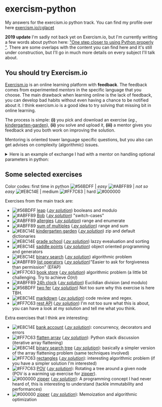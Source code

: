 # exercism-python
My answers for the exercism.io python track. You can find my profile over here [exercism.io/cglacet](https://exercism.io/profiles/cglacet)

**2019 update** I'm sadly not back yet on Exercism.io, but I'm currently writting a few words about python here: ["One step closer to using Python properly
"](https://github.com/cglacet/Blog/tree/master/python#are-we-doing-it-wrong). There are some overlaps with the content you can find here and it's still under construction, but I'll go in much more details on every subject I'll talk about.

## You should try Exercism.io
[Exercism.io](https://exercism.io) is an online learning platform with __feedback__. The feedback comes from experimented _mentors_ in the specific language that you choose. The main drawback when learning online is the lack of feedback, you can develop bad habits without even having a chance to be notified about it. I think exercism.io is a good idea to try solving that missing bit in online learning.

The process is simple:
__(i)__ you pick and download an exercise (_eg._, [kindergarten-garden](kindergarten-garden)),
__(ii)__ you solve and upload it,
__(iii)__ a mentor gives you feedback and you both work on improving the solution.

Mentoring is oriented tower language specific questions, but you also can get advises on complexity (algorithmic) issues.
<details>
<summary>
Here is an example of exchange I had with a mentor on handling optional parameters in python:
</summary>


> __Mentor__
>
>  Lines 12-14 could as easily be self.students = sorted(students or Garden.DEFAULT_CHILDREN_NAMES)
>
In my first iteration, [Lines 10-14](https://github.com/cglacet/exercism-python/blob/master/kindergarten-garden/kindergarten_garden_origin.py#L10-L14) looked like:

```python
def __init__(self, diagram, students=None):
    if students is not None:
        self.students = sorted(students)
    else:
        self.students = Garden.DEFAULT_CHILDREN_NAMES
```
>
> __Me__
>
> Isn't that considered a hack, is there a link to the specification of what this code does? I may be a bit old school but in my head, by default I'll always assume OR operator returns a boolean. I looked for it and [I'm not the only one being confused](https://stackoverflow.com/questions/4477850/python-and-or-operators-return-value). On the other hand I kind of like having that done in a single line (as this is an operation that is used a lot).
>
> I searched for a cleaner (to my non-python expert eyes), what do you feel about this:
>
>```python
>sorted(students if students is not None else Garden.DEFAULT_CHILDREN_NAMES)
>```
>
>Or even a bit more hacky version (I don't like too much relying on the fact that `None == False` either):
>```python
>sorted(students if students else Garden.DEFAULT_CHILDREN_NAMES)
>```
>I have to admit that I could use this solution and get over it, just because I would be lazzy to type `is not None` over and over.
>
> __Mentor__
>
> There's no hack, Python's and has always returned either the first operand that is False or the last operand that is True, and Python's `or` has always returned either the first operand that is True or the last operand that is False. The only "problem" here is that should someone explictly pass in an argument for students that is False equivalent (empty string, empty list, 0, empty dict, False, etc), you'll still get the fallback operation instead of either no result without error (empty string, empty list, empty dict) or an obscure error further down your code (0, 0.0, False). In Python None is considered False ... so are a lot of things, use it to your advantage, it's not a design flaw. If you really want to be pedantic, then use the ternary syntax, but be nicer to yourself and do Garden.DEFAULT_CHILREN_NAMES if students is None else students ... not None can hurt people.
>
> __Me__
>
> Ok. This problem you are talking about seems like a very big one to me. If you are used to test for `None` using shortcuts like this you have a pretty big risk of using it on a boolean variable at some point. I really feel like this is something that we should never do just because it can become an automatism. But maybe the bad habit is just to have some "boolean variable" set to None in the first place?
>
> __Mentor__
>
>  I think you're overestimating the problem of a default of `None` and a truth test. First because it's very -- even exceedlingy -- rare that you'll have a well-reasoned bit of code that has a parameter that logically should accept any potential false-y but not None argument passed in and treat it substantially differently than None, and second because in professional practice over millions of lines of code I've seen it bite somebody exactly once. And I couldn't and wouldn't describe what broke as well-reasoned.
>
> __Me__
>
> I'll try to trust you on this one, but I can't promise my paranoia won't catch up ...

This mentor was really thorough and we talk about 3-4 things in such details. To be honest not all mentors will take that much time for you, but a typical exchange will probably teach you at least one thing about the langage.

</details>

## Some selected exercises
Color codes:
 first time in python ![#56BDFF](https://placehold.it/10/56BDFF/000000?text=+) | _easy_ ![#ABFF89](https://placehold.it/10/ABFF89/000000?text=+) | _not so easy_ ![#E8C14E](https://placehold.it/10/E8C14E/000000?text=+) | medium ![#FF7C63](https://placehold.it/10/FF7C63/000000?text=+) | hard ![#000000](https://placehold.it/10/000000/000000?text=+)

Exercises from the main track are:
 - ![#56BDFF](https://placehold.it/10/56BDFF/000000?text=+) [leap](leap) ([_.py solution_](leap/leap.py)) booleans and modulo
 - ![#ABFF89](https://placehold.it/10/ABFF89/000000?text=+) [Bob](bob) ([_.py solution_](bob/bob.py)) "switch-cases"
 - ![#ABFF89](https://placehold.it/10/ABFF89/000000?text=+) [allergies](allergies) ([_.py solution_](allergies/allergies.py)) range and enumerate
 - ![#ABFF89](https://placehold.it/10/ABFF89/000000?text=+) [sum of multiples](sum-of-multiples) ([_.py solution_](sum-of-multiples/sum_of_multiples.py)) range and sum
 - ![#E8C14E](https://placehold.it/10/E8C14E/000000?text=+) [kindergarten garden](kindergarten-garden) ([_.py solution_](kindergarten-garden/kindergarten_garden.py)) zip and default dictionaries
 - ![#E8C14E](https://placehold.it/10/E8C14E/000000?text=+) [grade school](grade-school) ([_.py solution_](grade-school/grade_school.py)) lazzy evealuation and sorting
 - ![#E8C14E](https://placehold.it/10/E8C14E/000000?text=+) [saddle points](saddle-points) ([_.py solution_](saddle-points/saddle_points.py)) object oriented programming and generators
 - ![#E8C14E](https://placehold.it/10/E8C14E/000000?text=+) [binary search](binary-search) ([_.py solution_](binary-search/binary_search.py)) algorithmic problem
 - ![#ABFF89](https://placehold.it/10/ABFF89/000000?text=+) [list operators](list-ops) ([_.py solution_](list-ops/list_ops.py))"Easier to ask for forgiveness than permission" (EFAP)
 - ![#FF7C63](https://placehold.it/10/FF7C63/000000?text=+) [book store](book-store) ([_.py solution_](book-store/book_store.py)) algorithmic problem (a little bit challenging. Try to achieve _O(n)_)
 - ![#ABFF89](https://placehold.it/10/ABFF89/000000?text=+) [24h clock](clock) ([_.py solution_](clock/clock.py)) Euclidian division (and modulo)
 - ![#56BDFF](https://placehold.it/10/56BDFF/000000?text=+) [two fer](two-fer) ([_.py solution_](two-fer/two_fer.py)) Not too sure why this exercise is here TBH.
 - ![#E8C14E](https://placehold.it/10/E8C14E/000000?text=+) [markdown](markdown) ([_.py solution_](markdown/markdown.py)) code review and regex.
 - ![#FF7C63](https://placehold.it/10/FF7C63/000000?text=+) [rest API](rest-api) ([_.py solution_](rest-api/rest_api.py)) I'm not too sure what this is about, you can have a look at my solution and tell me what you think.

Extra exercises that I think are interesting:
 - ![#E8C14E](https://placehold.it/10/E8C14E/000000?text=+) [bank account](bank-account) ([_.py solution_](bank-account/bank_account.py)): concurrency, decorators and errors
 - ![#FF7C63](https://placehold.it/10/FF7C63/000000?text=+) [flatten array](flatten-array) ([_.py solution_](flatten-array/flatten_array.py)): Python stack discussion (iterative array flattening)
 - ![#E8C14E](https://placehold.it/10/E8C14E/000000?text=+) [binary search tree](binary-search-tree) ([_.py solution_](binary-search-tree/binary_search_tree.py)): basically a simpler version of the array flattening problem (same techniques involved)
 - ![#FF7C63](https://placehold.it/10/FF7C63/000000?text=+) [rectangles](rectangles) ([_.py solution_](rectangles/rectangles.py)): interesting algorithmic problem (if you have a simpler solution I'm interested)
 - ![#FF7C63](https://placehold.it/10/FF7C63/000000?text=+) [POV](pov) ([_.py solution_](pov/pov.py)): Rotating a tree around a given node (POV is a warming up exercise for [zipper](zipper)).
 - ![#000000](https://placehold.it/10/000000/000000?text=+) [zipper](zipper) ([_.py solution_](zipper/clean_zipper.py)): A programming concept I had never heard of, this is interesting to understand (tackle immutability and performances)
 - ![#000000](https://placehold.it/10/E8C14E/000000?text=+) [zipper](nth-prime) ([_.py solution_](nth-prime/nth_prime.py)): Memoization and algorithmic optimization
